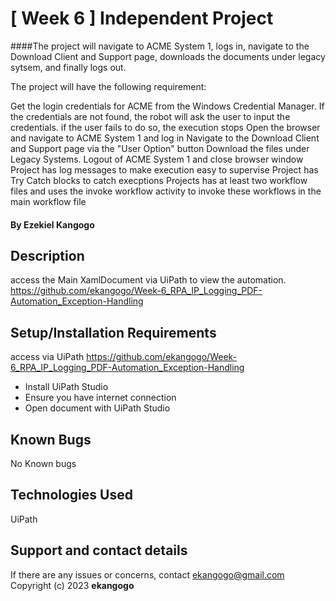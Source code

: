 # [ Week 6 ] Independent Project
####The project will navigate to ACME System 1, logs in, navigate to the Download Client and Support page, downloads the documents under legacy sytsem, and finally logs out.

The project will have the following requirement:

Get the login credentials for ACME from the Windows Credential Manager. If the credentials are not found, the robot will ask the user to input the credentials. if the user fails to do so, the execution stops
Open the browser and navigate to ACME System 1 and log in 
Navigate to the Download Client and Support page via the "User Option" button
Download the files under Legacy Systems.
Logout of ACME System 1 and close browser window
Project has log messages to make execution easy to supervise
Project has Try Catch blocks to catch execptions
Projects has at least two workflow files and uses the invoke workflow activity to invoke these workflows in the main workflow file

#### By **Ezekiel Kangogo**
## Description
access the Main XamlDocument via UiPath to view the automation.
https://github.com/ekangogo/Week-6_RPA_IP_Logging_PDF-Automation_Exception-Handling

## Setup/Installation Requirements
access via UiPath
https://github.com/ekangogo/Week-6_RPA_IP_Logging_PDF-Automation_Exception-Handling
* Install UiPath Studio
* Ensure you have internet connection
* Open document with UiPath Studio
## Known Bugs
No Known bugs
## Technologies Used
UiPath
## Support and contact details
If there are any issues or concerns, contact ekangogo@gmail.com
Copyright (c) 2023 **ekangogo**

